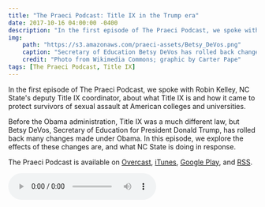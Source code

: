 ```yaml
---
title: "The Praeci Podcast: Title IX in the Trump era"
date: 2017-10-16 04:00:00 -0400
description: "In the first episode of The Praeci Podcast, we spoke with Robin Kelley, NC State's deputy Title IX coordinator, about what Title IX is and how it came to protect survivors of sexual assault at American colleges and universities."
img:
    path: "https://s3.amazonaws.com/praeci-assets/Betsy_DeVos.png"
    caption: "Secretary of Education Betsy DeVos has rolled back changes to Title IX made during the Obama administration."
    credit: "Photo from Wikimedia Commons; graphic by Carter Pape"
tags: [The Praeci Podcast, Title IX]
---
```

In the first episode of The Praeci Podcast, we spoke with Robin Kelley, NC State's deputy Title IX coordinator, about what Title IX is and how it came to protect survivors of sexual assault at American colleges and universities.

Before the Obama administration, Title IX was a much different law, but Betsy DeVos, Secretary of Education for President Donald Trump, has rolled back many changes made under Obama. In this episode, we explore the effects of these changes are, and what NC State is doing in response.

The Praeci Podcast is available on [Overcast][Overcast], [iTunes][iTunes], [Google Play][Google Play], and [RSS][RSS].

<audio controls>
    <source src="http://s3.amazonaws.com/praeci-podcast/001%2C+Title+IX.mp3" type="audio/mp3">
    Your browser does not support the audio element.
</audio>

[Overcast]: https://overcast.fm/itunes1294565233/the-praeci-podcast
[iTunes]: https://itunes.apple.com/us/podcast/the-praeci-podcast/id1294565233?mt=2
[Google Play]: https://playmusic.app.goo.gl/?ibi=com.google.PlayMusic&isi=691797987&ius=googleplaymusic&link=https://play.google.com/music/m/Ikbqf27l5tzkc3w6cqjre5gphey?t%3DThe_Praeci_Podcast%26pcampaignid%3DMKT-na-all-co-pr-mu-pod-16
[RSS]: http://praeci.com/podcast.xml